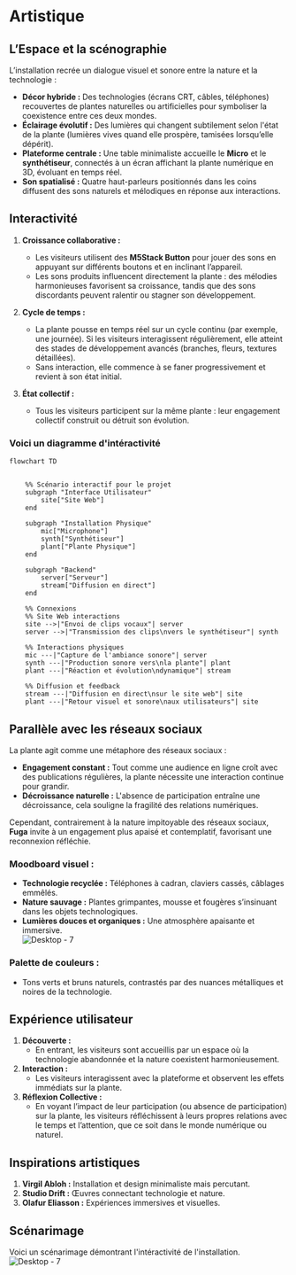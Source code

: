# Artistique

## **L’Espace et la scénographie**  
L’installation recrée un dialogue visuel et sonore entre la nature et la technologie :  
- **Décor hybride :** Des technologies  (écrans CRT, câbles, téléphones) recouvertes de plantes naturelles ou artificielles pour symboliser la coexistence entre ces deux mondes.  
- **Éclairage évolutif :** Des lumières qui changent subtilement selon l'état de la plante (lumières vives quand elle prospère, tamisées lorsqu’elle dépérit).
- **Plateforme centrale :** Une table minimaliste accueille le **Micro** et le **synthétiseur**, connectés à un écran affichant la plante numérique en 3D, évoluant en temps réel.  
- **Son spatialisé :** Quatre haut-parleurs positionnés dans les coins diffusent des sons naturels et mélodiques en réponse aux interactions.  


## **Interactivité**
1. **Croissance collaborative :**  
   - Les visiteurs utilisent des **M5Stack Button** pour jouer des sons en appuyant sur différents boutons et en inclinant l’appareil.  
   - Les sons produits influencent directement la plante : des mélodies harmonieuses favorisent sa croissance, tandis que des sons discordants peuvent ralentir ou stagner son développement.  

2. **Cycle de temps :**  
   - La plante pousse en temps réel sur un cycle continu (par exemple, une journée). Si les visiteurs interagissent régulièrement, elle atteint des stades de développement avancés (branches, fleurs, textures détaillées).  
   - Sans interaction, elle commence à se faner progressivement et revient à son état initial.  

3. **État collectif :**  
   - Tous les visiteurs participent sur la même plante : leur engagement collectif construit ou détruit son évolution.  

### Voici un diagramme d'intéractivité

````mermaid
flowchart TD


    %% Scénario interactif pour le projet
    subgraph "Interface Utilisateur"
        site["Site Web"]
    end

    subgraph "Installation Physique"
        mic["Microphone"]
        synth["Synthétiseur"]
        plant["Plante Physique"]
    end

    subgraph "Backend"
        server["Serveur"]
        stream["Diffusion en direct"]
    end

    %% Connexions
    %% Site Web interactions
    site -->|"Envoi de clips vocaux"| server
    server -->|"Transmission des clips\nvers le synthétiseur"| synth

    %% Interactions physiques
    mic ---|"Capture de l'ambiance sonore"| server
    synth ---|"Production sonore vers\nla plante"| plant
    plant ---|"Réaction et évolution\ndynamique"| stream

    %% Diffusion et feedback
    stream ---|"Diffusion en direct\nsur le site web"| site
    plant ---|"Retour visuel et sonore\naux utilisateurs"| site
````

## **Parallèle avec les réseaux sociaux**  
La plante agit comme une métaphore des réseaux sociaux :  
- **Engagement constant :** Tout comme une audience en ligne croît avec des publications régulières, la plante nécessite une interaction continue pour grandir.  
- **Décroissance naturelle :** L'absence de participation entraîne une décroissance, cela souligne la fragilité des relations numériques.  

Cependant, contrairement à la nature impitoyable des réseaux sociaux, **Fuga** invite à un engagement plus apaisé et contemplatif, favorisant une reconnexion réfléchie.  

### **Moodboard visuel :**  
- **Technologie recyclée :** Téléphones à cadran, claviers cassés, câblages emmêlés.  
- **Nature sauvage :** Plantes grimpantes, mousse et fougères s’insinuant dans les objets technologiques.  
- **Lumières douces et organiques :** Une atmosphère apaisante et immersive.  
![Desktop - 7](https://github.com/user-attachments/assets/c227bdaf-f4ad-4990-aaf6-a99df4f355b2)


### **Palette de couleurs :**  
- Tons verts et bruns naturels, contrastés par des nuances métalliques et noires de la technologie.


## **Expérience utilisateur**  
1. **Découverte :**  
   - En entrant, les visiteurs sont accueillis par un espace où la technologie abandonnée et la nature coexistent harmonieusement.  
2. **Interaction :**  
   - Les visiteurs interagissent avec la plateforme et observent les effets immédiats sur la plante.  
3. **Réflexion Collective :**  
   - En voyant l’impact de leur participation (ou absence de participation) sur la plante, les visiteurs réfléchissent à leurs propres relations avec le temps et l’attention, que ce soit dans le monde numérique ou naturel.  


## **Inspirations artistiques**
1. **Virgil Abloh :** Installation et design minimaliste mais percutant.  
2. **Studio Drift :** Œuvres connectant technologie et nature.  
3. **Olafur Eliasson :** Expériences immersives et visuelles.  

## **Scénarimage**
Voici un scénarimage démontrant l'intéractivité de l'installation.
![Desktop - 7](https://github.com/user-attachments/assets/c227bdaf-f4ad-4990-aaf6-a99df4f355b2)

